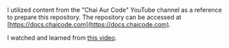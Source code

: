 I utilized content from the "Chai Aur Code" YouTube channel as a reference to prepare this repository. The repository can be accessed at [https://docs.chaicode.com](https://docs.chaicode.com).

I watched and learned from [this video](https://www.youtube.com/watch?v=q8EevlEpQ2A&t=8651s).
